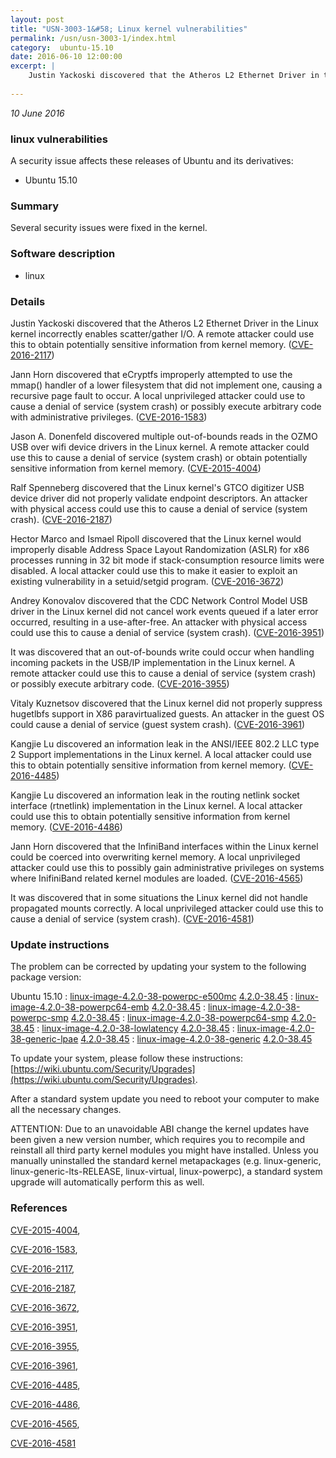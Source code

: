 ```yaml
---
layout: post
title: "USN-3003-1&#58; Linux kernel vulnerabilities"
permalink: /usn/usn-3003-1/index.html
category:  ubuntu-15.10
date: 2016-06-10 12:00:00
excerpt: |
    Justin Yackoski discovered that the Atheros L2 Ethernet Driver in the Linux kernel incorrectly enables scatter/gather I/O. A remote attacker could use this to obtain potentially sensitive information from kernel memory. ([CVE-2016-2117](http://people.ubuntu.com/~ubuntu-security/cve/CVE-2016-2117))
    
--- 
```

 
 

*10 June 2016*

### linux vulnerabilities

A security issue affects these releases of Ubuntu and its derivatives:

* Ubuntu 15.10

### Summary

Several security issues were fixed in the kernel. 

### Software description

* linux 

### Details

Justin Yackoski discovered that the Atheros L2 Ethernet Driver in the Linux kernel incorrectly enables scatter/gather I/O. A remote attacker could use this to obtain potentially sensitive information from kernel memory. ([CVE-2016-2117](http://people.ubuntu.com/~ubuntu-security/cve/CVE-2016-2117))

Jann Horn discovered that eCryptfs improperly attempted to use the mmap() handler of a lower filesystem that did not implement one, causing a recursive page fault to occur. A local unprivileged attacker could use to cause a denial of service (system crash) or possibly execute arbitrary code with administrative privileges. ([CVE-2016-1583](http://people.ubuntu.com/~ubuntu-security/cve/CVE-2016-1583))

Jason A. Donenfeld discovered multiple out-of-bounds reads in the OZMO USB over wifi device drivers in the Linux kernel. A remote attacker could use this to cause a denial of service (system crash) or obtain potentially sensitive information from kernel memory. ([CVE-2015-4004](http://people.ubuntu.com/~ubuntu-security/cve/CVE-2015-4004))

Ralf Spenneberg discovered that the Linux kernel&#39;s GTCO digitizer USB device driver did not properly validate endpoint descriptors. An attacker with physical access could use this to cause a denial of service (system crash). ([CVE-2016-2187](http://people.ubuntu.com/~ubuntu-security/cve/CVE-2016-2187))

Hector Marco and Ismael Ripoll discovered that the Linux kernel would improperly disable Address Space Layout Randomization (ASLR) for x86 processes running in 32 bit mode if stack-consumption resource limits were disabled. A local attacker could use this to make it easier to exploit an existing vulnerability in a setuid/setgid program. ([CVE-2016-3672](http://people.ubuntu.com/~ubuntu-security/cve/CVE-2016-3672))

Andrey Konovalov discovered that the CDC Network Control Model USB driver in the Linux kernel did not cancel work events queued if a later error occurred, resulting in a use-after-free. An attacker with physical access could use this to cause a denial of service (system crash). ([CVE-2016-3951](http://people.ubuntu.com/~ubuntu-security/cve/CVE-2016-3951))

It was discovered that an out-of-bounds write could occur when handling incoming packets in the USB/IP implementation in the Linux kernel. A remote attacker could use this to cause a denial of service (system crash) or possibly execute arbitrary code. ([CVE-2016-3955](http://people.ubuntu.com/~ubuntu-security/cve/CVE-2016-3955))

Vitaly Kuznetsov discovered that the Linux kernel did not properly suppress hugetlbfs support in X86 paravirtualized guests. An attacker in the guest OS could cause a denial of service (guest system crash). ([CVE-2016-3961](http://people.ubuntu.com/~ubuntu-security/cve/CVE-2016-3961))

Kangjie Lu discovered an information leak in the ANSI/IEEE 802.2 LLC type 2 Support implementations in the Linux kernel. A local attacker could use this to obtain potentially sensitive information from kernel memory. ([CVE-2016-4485](http://people.ubuntu.com/~ubuntu-security/cve/CVE-2016-4485))

Kangjie Lu discovered an information leak in the routing netlink socket interface (rtnetlink) implementation in the Linux kernel. A local attacker could use this to obtain potentially sensitive information from kernel memory. ([CVE-2016-4486](http://people.ubuntu.com/~ubuntu-security/cve/CVE-2016-4486))

Jann Horn discovered that the InfiniBand interfaces within the Linux kernel could be coerced into overwriting kernel memory. A local unprivileged attacker could use this to possibly gain administrative privileges on systems where InifiniBand related kernel modules are loaded. ([CVE-2016-4565](http://people.ubuntu.com/~ubuntu-security/cve/CVE-2016-4565))

It was discovered that in some situations the Linux kernel did not handle propagated mounts correctly. A local unprivileged attacker could use this to cause a denial of service (system crash). ([CVE-2016-4581](http://people.ubuntu.com/~ubuntu-security/cve/CVE-2016-4581)) 

### Update instructions

The problem can be corrected by updating your system to the following package version:

Ubuntu 15.10
 : [linux-image-4.2.0-38-powerpc-e500mc](https://launchpad.net/ubuntu/+source/linux) <span> [4.2.0-38.45](https://launchpad.net/ubuntu/+source/linux/4.2.0-38.45) </span> 
 : [linux-image-4.2.0-38-powerpc64-emb](https://launchpad.net/ubuntu/+source/linux) <span> [4.2.0-38.45](https://launchpad.net/ubuntu/+source/linux/4.2.0-38.45) </span> 
 : [linux-image-4.2.0-38-powerpc-smp](https://launchpad.net/ubuntu/+source/linux) <span> [4.2.0-38.45](https://launchpad.net/ubuntu/+source/linux/4.2.0-38.45) </span> 
 : [linux-image-4.2.0-38-powerpc64-smp](https://launchpad.net/ubuntu/+source/linux) <span> [4.2.0-38.45](https://launchpad.net/ubuntu/+source/linux/4.2.0-38.45) </span> 
 : [linux-image-4.2.0-38-lowlatency](https://launchpad.net/ubuntu/+source/linux) <span> [4.2.0-38.45](https://launchpad.net/ubuntu/+source/linux/4.2.0-38.45) </span> 
 : [linux-image-4.2.0-38-generic-lpae](https://launchpad.net/ubuntu/+source/linux) <span> [4.2.0-38.45](https://launchpad.net/ubuntu/+source/linux/4.2.0-38.45) </span> 
 : [linux-image-4.2.0-38-generic](https://launchpad.net/ubuntu/+source/linux) <span> [4.2.0-38.45](https://launchpad.net/ubuntu/+source/linux/4.2.0-38.45) </span> 

To update your system, please follow these instructions: [https://wiki.ubuntu.com/Security/Upgrades](https://wiki.ubuntu.com/Security/Upgrades).

After a standard system update you need to reboot your computer to make all the necessary changes.

ATTENTION: Due to an unavoidable ABI change the kernel updates have been given a new version number, which requires you to recompile and reinstall all third party kernel modules you might have installed. Unless you manually uninstalled the standard kernel metapackages (e.g. linux-generic, linux-generic-lts-RELEASE, linux-virtual, linux-powerpc), a standard system upgrade will automatically perform this as well. 

### References

 
 [CVE-2015-4004](http://people.ubuntu.com/~ubuntu-security/cve/CVE-2015-4004), 

 [CVE-2016-1583](http://people.ubuntu.com/~ubuntu-security/cve/CVE-2016-1583), 

 [CVE-2016-2117](http://people.ubuntu.com/~ubuntu-security/cve/CVE-2016-2117), 

 [CVE-2016-2187](http://people.ubuntu.com/~ubuntu-security/cve/CVE-2016-2187), 

 [CVE-2016-3672](http://people.ubuntu.com/~ubuntu-security/cve/CVE-2016-3672), 

 [CVE-2016-3951](http://people.ubuntu.com/~ubuntu-security/cve/CVE-2016-3951), 

 [CVE-2016-3955](http://people.ubuntu.com/~ubuntu-security/cve/CVE-2016-3955), 

 [CVE-2016-3961](http://people.ubuntu.com/~ubuntu-security/cve/CVE-2016-3961), 

 [CVE-2016-4485](http://people.ubuntu.com/~ubuntu-security/cve/CVE-2016-4485), 

 [CVE-2016-4486](http://people.ubuntu.com/~ubuntu-security/cve/CVE-2016-4486), 

 [CVE-2016-4565](http://people.ubuntu.com/~ubuntu-security/cve/CVE-2016-4565), 

 [CVE-2016-4581](http://people.ubuntu.com/~ubuntu-security/cve/CVE-2016-4581)
 

